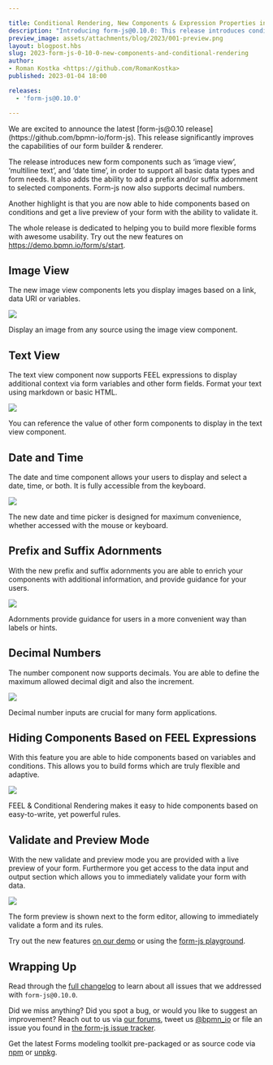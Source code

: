 ```yaml
---

title: Conditional Rendering, New Components & Expression Properties in form-js
description: "Introducing form-js@0.10.0: This release introduces conditional rendering, new form components & FEEL expression properties."
preview_image: assets/attachments/blog/2023/001-preview.png
layout: blogpost.hbs
slug: 2023-form-js-0-10-0-new-components-and-conditional-rendering
author:
- Roman Kostka <https://github.com/RomanKostka>
published: 2023-01-04 18:00

releases:
  - 'form-js@0.10.0'

---
```


<p class="introduction">
  We are excited to announce the latest [form-js@0.10 release](https://github.com/bpmn-io/form-js). 
  This release significantly improves the capabilities of our form builder & renderer.
</p>

<!-- continue -->


The release introduces new form components such as ‘image view’, ‘multiline text’, and ‘date time’, in order to support all basic data types and form needs. 
It also adds the ability to add a prefix and/or suffix adornment to selected components.
Form-js now also supports decimal numbers.

Another highlight is that you are now able to hide components based on conditions and get a live preview of your form with the ability to validate it.

The whole release is dedicated to helping you to build more flexible forms with awesome usability.
Try out the new features on https://demo.bpmn.io/form/s/start.

## Image View

The new image view components lets you display images based on a link, data URI or variables.

<div class="figure full-size">
  <a href="https://demo.bpmn.io/form">
    <img src="{{ assets }}/attachments/blog/2023/001-image-view.gif">
  </a>

  <p class="caption">
    Display an image from any source using the image view component.
  </p>
</div>

## Text View

The text view component now supports FEEL expressions to display additional context via form variables and other form fields. Format your text using markdown or basic HTML.

<div class="figure full-size">
  <a href="https://demo.bpmn.io/form">
    <img src="{{ assets }}/attachments/blog/2023/001-text-view.gif">
  </a>

  <p class="caption">
    You can reference the value of other form components to display in the text view component.
  </p>
</div>

## Date and Time

The date and time component allows your users to display and select a date, time, or both. It is fully accessible from the keyboard.

<div class="figure full-size">
  <a href="https://demo.bpmn.io/form">
    <img src="{{ assets }}/attachments/blog/2023/001-date-time.gif">
  </a>

  <p class="caption">
    The new date and time picker is designed for maximum convenience, whether accessed with the mouse or keyboard.
  </p>
</div>

## Prefix and Suffix Adornments

With the new prefix and suffix adornments you are able to enrich your components with additional information, and provide guidance for your users.

<div class="figure full-size">
  <a href="https://demo.bpmn.io/form">
    <img src="{{ assets }}/attachments/blog/2023/001-adornments.gif">
  </a>

  <p class="caption">
    Adornments provide guidance for users in a more convenient way than labels or hints.
  </p>
</div>

## Decimal Numbers

The number component now supports decimals. You are able to define the maximum allowed decimal digit and also the increment.

<div class="figure full-size">
  <a href="https://demo.bpmn.io/form">
    <img src="{{ assets }}/attachments/blog/2023/001-decimals.gif">
  </a>

  <p class="caption">
    Decimal number inputs are crucial for many form applications.
  </p>
</div>

## Hiding Components Based on FEEL Expressions

With this feature you are able to hide components based on variables and conditions.
This allows you to build forms which are truly flexible and adaptive.

<div class="figure full-size">
  <a href="https://demo.bpmn.io/form">
    <img src="{{ assets }}/attachments/blog/2023/001-conditional-rendering.gif">
  </a>

  <p class="caption">
    FEEL & Conditional Rendering makes it easy to hide components based on easy-to-write, yet powerful rules.
  </p>
</div>

## Validate and Preview Mode 

With the new validate and preview mode you are provided with a live preview of your form. Furthermore you get access to the data input and output section which allows you to immediately validate your form with data.

<div class="figure full-size">
  <a href="https://demo.bpmn.io/form">
    <img src="{{ assets }}/attachments/blog/2023/001-playground.gif">
  </a>

  <p class="caption">
    The form preview is shown next to the form editor, allowing to immediately validate a form and its rules.
  </p>
</div>

Try out the new features [on our demo](https://demo.bpmn.io/form) or using the [form-js playground](https://github.com/bpmn-io/form-js/tree/master/packages/form-js-playground).

## Wrapping Up

Read through the [full changelog](https://github.com/bpmn-io/form-js/blob/master/packages/form-js/CHANGELOG.md#0100) to learn about all issues that we addressed with `form-js@0.10.0`.

Did we miss anything? Did you spot a bug, or would you like to suggest an improvement? Reach out to us via [our forums](https://forum.bpmn.io/), tweet us [@bpmn_io](https://twitter.com/bpmn_io) or file an issue you found in [the form-js issue tracker](https://github.com/bpmn-io/form-js/issues).

Get the latest Forms modeling toolkit pre-packaged or as source code via [npm](https://www.npmjs.com/package/@bpmn-io/form-js) or [unpkg](https://unpkg.com/@bpmn-io/form-js).